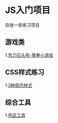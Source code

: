 # JS入门项目

存放一些练习项目

## 游戏类

1.[剪刀石头布-猜拳小游戏](https://woshigxf.github.io/MyGit/caiquan/game.html)

## CSS样式练习 

1.[3种简历样式](https://woshigxf.github.io/MyGit/resume/index.html)

## 综合工具 

1.[热区工具](https://woshigxf.github.io/MyGit/hottools/hot.html)